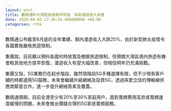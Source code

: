 ```yaml
---
layout: post
title: 數碼通料大灣區旅遊較早恢復　有助漫遊收入改善
date: 2020-09-02 17:26:59.000000000 +08:00
categories: rthk
---
```


數碼通公布截至6月底的全年業績，期內漫遊收入大跌25%，由於新型肺炎疫情令各國實施嚴格旅遊限制。

集團說，目前難以預料各國何時放寬及撤銷旅遊限制，但預期大灣區境內旅遊有機會較其他地方提早恢復，漫遊收入有望大幅改善，但相信明年仍充滿挑戰。

集團又指，5G業務仍在起步階段，雖然現階段5G手機選擇有限，但不少現有客戶續約時都選用5G服務，未來會繼續升級網絡及投資5G，透過與愛立信的傳輸線供應商緊密合作，進一步提升網絡質素及覆蓋。

數碼通預期，目前全港至少有20%至30%家庭用戶，面對寬頻費用高昂或寬頻速度緩慢的問題，未來會推出價錢合理的5G家居寬頻服務。
